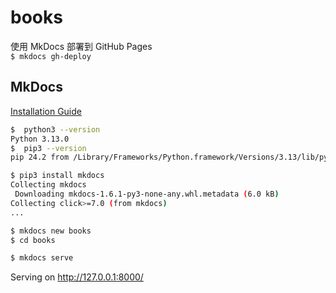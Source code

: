 # books

使用 MkDocs 部署到 GitHub Pages  
`$ mkdocs gh-deploy`

## MkDocs

 [Installation Guide](https://www.mkdocs.org/user-guide/installation/)  

```bash
$  python3 --version
Python 3.13.0
$  pip3 --version
pip 24.2 from /Library/Frameworks/Python.framework/Versions/3.13/lib/python3.13/site-packages/pip (python 3.13)
 ```

 ```bash
$ pip3 install mkdocs
Collecting mkdocs
  Downloading mkdocs-1.6.1-py3-none-any.whl.metadata (6.0 kB)
Collecting click>=7.0 (from mkdocs)
...
 ```

```bash
$ mkdocs new books 
$ cd books 
 ```

 ```bash
 $ mkdocs serve
 ```
 Serving on http://127.0.0.1:8000/

